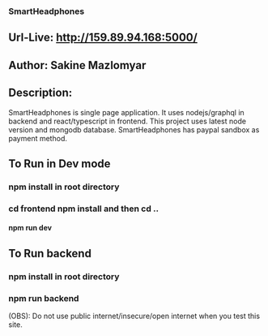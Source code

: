 

### SmartHeadphones 
## Url-Live: http://159.89.94.168:5000/

## Author: Sakine Mazlomyar

## Description:
SmartHeadphones is single page application. It uses nodejs/graphql in backend and react/typescript in frontend.
This project  uses latest node version and mongodb database. 
SmartHeadphones has paypal sandbox as payment method.
    

## To Run in Dev mode
### npm install in root directory
### cd frontend npm install and then cd ..
#### npm run dev



## To Run backend
### npm install in root directory
### npm run backend


(OBS):
Do not use public internet/insecure/open internet when you test this site.
